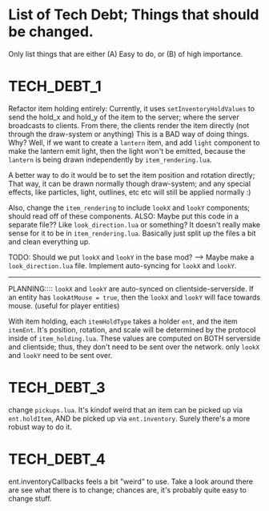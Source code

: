 
# List of Tech Debt; Things that should be changed.
Only list things that are either
(A) Easy to do,
or (B) of high importance.




# TECH_DEBT_1
Refactor item holding entirely:
Currently, it uses `setInventoryHoldValues` to send the hold_x and hold_y of the item to the server; where the server broadcasts to clients.
From there, the clients render the item directly (not through the draw-system or anything)
This is a BAD way of doing things. 
Why? Well, if we want to create a `lantern` item, and add `light` component to
make the lantern emit light, then the light won't be emitted,
because the `lantern` is being drawn independently by `item_rendering.lua`.

A better way to do it would be to set the item position and rotation directly;
That way, it can be drawn normally though draw-system; and any special effects,
like particles, light, outlines, etc etc will still be applied normally :)


Also, change the `item_rendering` to include `lookX` and `lookY` components; should read off of these components.
ALSO: Maybe put this code in a separate file?? Like `look_direction.lua`
or something? It doesn't really make sense for it to be in `item_rendering.lua`.
Basically just split up the files a bit and clean everything up.

TODO: Should we put `lookX` and `lookY` in the base mod? -->
Maybe make a `look_direction.lua` file.
Implement auto-syncing for `lookX` and `lookY`.

------------------------------
PLANNING::::
`lookX` and `lookY` are auto-synced on clientside-serverside.
If an entity has `lookAtMouse = true`, then the `lookX` and `lookY` will face towards
mouse. (useful for player entities)

With item holding, each `itemHoldType` takes a holder `ent`, and the item `itemEnt`.
It's position, rotation, and scale will be determined by the protocol inside of
`item_holding.lua`.
These values are computed on BOTH serverside and clientside; thus, they don't need
to be sent over the network. only `lookX` and `lookY` need to be sent over.






# TECH_DEBT_3
change `pickups.lua`.
It's kindof weird that an item can be picked up via `ent.holdItem`,
AND be picked up via `ent.inventory`.
Surely there's a more robust way to do it.




# TECH_DEBT_4
ent.inventoryCallbacks feels a bit "weird" to use.
Take a look around there are see what there is to change;
chances are, it's probably quite easy to change stuff.

